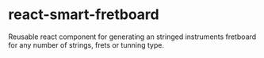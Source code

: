 # react-smart-fretboard

Reusable react component for generating an stringed instruments fretboard for any number of strings, frets or tunning type.
